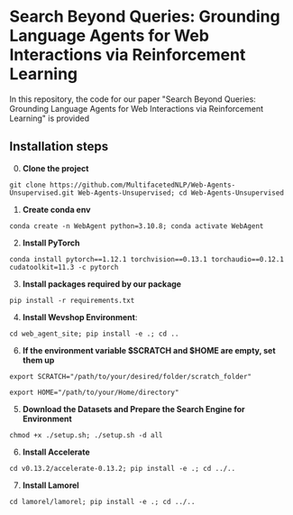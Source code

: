 # Search Beyond Queries: Grounding Language Agents for Web Interactions via Reinforcement Learning

In this repository, the code for our paper "Search Beyond Queries: Grounding Language Agents for Web
Interactions via Reinforcement Learning" is provided

## Installation steps

0. **Clone the project**
```
git clone https://github.com/MultifacetedNLP/Web-Agents-Unsupervised.git Web-Agents-Unsupervised; cd Web-Agents-Unsupervised
```
1. **Create conda env**
```
conda create -n WebAgent python=3.10.8; conda activate WebAgent
```
2. **Install PyTorch**
```
conda install pytorch==1.12.1 torchvision==0.13.1 torchaudio==0.12.1 cudatoolkit=11.3 -c pytorch
```
3. **Install packages required by our package**
```
pip install -r requirements.txt
```
4. **Install Wevshop Environment**: 
```
cd web_agent_site; pip install -e .; cd ..
```
6. **If the environment variable $SCRATCH and $HOME are empty, set them up**
```
export SCRATCH="/path/to/your/desired/folder/scratch_folder"
```
```
export HOME="/path/to/your/Home/directory"
```
5. **Download the Datasets and Prepare the Search Engine for Environment**
```
chmod +x ./setup.sh; ./setup.sh -d all
```
6. **Install Accelerate**
```
cd v0.13.2/accelerate-0.13.2; pip install -e .; cd ../..
```
7. **Install Lamorel**
```
cd lamorel/lamorel; pip install -e .; cd ../..
```